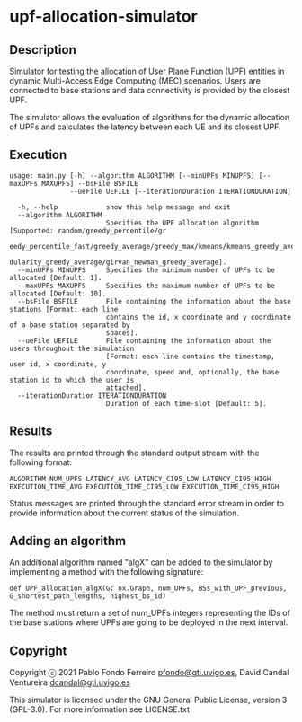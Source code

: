 # upf-allocation-simulator


## Description

Simulator for testing the allocation of User Plane Function (UPF) entities in dynamic Multi-Access Edge Computing (MEC) scenarios. Users are connected to base stations and data connectivity is provided by the closest UPF.

The simulator allows the evaluation of algorithms for the dynamic allocation of UPFs and calculates the latency between each UE and its closest UPF.

## Execution

	usage: main.py [-h] --algorithm ALGORITHM [--minUPFs MINUPFS] [--maxUPFs MAXUPFS] --bsFile BSFILE
				   --ueFile UEFILE [--iterationDuration ITERATIONDURATION]

	  -h, --help            show this help message and exit
	  --algorithm ALGORITHM
							Specifies the UPF allocation algorithm [Supported: random/greedy_percentile/gr
							eedy_percentile_fast/greedy_average/greedy_max/kmeans/kmeans_greedy_average/mo
							dularity_greedy_average/girvan_newman_greedy_average].
	  --minUPFs MINUPFS     Specifies the minimum number of UPFs to be allocated [Default: 1].
	  --maxUPFs MAXUPFS     Specifies the maximum number of UPFs to be allocated [Default: 10].
	  --bsFile BSFILE       File containing the information about the base stations [Format: each line
							contains the id, x coordinate and y coordinate of a base station separated by
							spaces].
	  --ueFile UEFILE       File containing the information about the users throughout the simulation
							[Format: each line contains the timestamp, user id, x coordinate, y
							coordinate, speed and, optionally, the base station id to which the user is
							attached].
	  --iterationDuration ITERATIONDURATION
							Duration of each time-slot [Default: 5].

## Results

The results are printed through the standard output stream with the following format:

    ALGORITHM NUM_UPFS LATENCY_AVG LATENCY_CI95_LOW LATENCY_CI95_HIGH EXECUTION_TIME_AVG EXECUTION_TIME_CI95_LOW EXECUTION_TIME_CI95_HIGH

Status messages are printed through the standard error stream in order to provide information about the current status of the simulation.

## Adding an algorithm

An additional algorithm named "algX" can be added to the simulator by implementing a method with the following signature:

    def UPF_allocation_algX(G: nx.Graph, num_UPFs, BSs_with_UPF_previous, G_shortest_path_lengths, highest_bs_id)

The method must return a set of num_UPFs integers representing the IDs of the base stations where UPFs are going to be deployed in the next interval.

## Copyright

Copyright ⓒ 2021 Pablo Fondo Ferreiro <pfondo@gti.uvigo.es>, David Candal Ventureira <dcandal@gti.uvigo.es>

This simulator is licensed under the GNU General Public License, version 3 (GPL-3.0). For more information see LICENSE.txt

